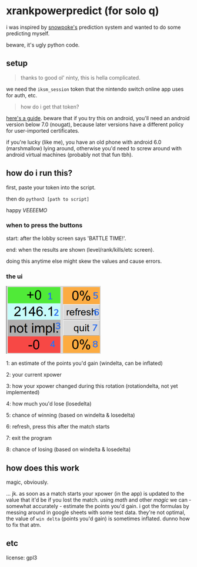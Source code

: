 # xrankpowerpredict (for solo q)

i was inspired by [snowpoke's](https://www.twitch.tv/snowpoke) prediction system and wanted to do some predicting myself.

beware, it's ugly python code.

## setup

> thanks to good ol' ninty, this is hella complicated.

we need the `iksm_session` token that the nintendo switch online app uses for auth, etc.

> how do i get that token?

[here's a guide](https://github.com/frozenpandaman/splatnet2statink/wiki/mitmproxy-instructions). beware that if you try this on android, you'll need an android version below 7.0 (nougat), because later versions have a different policy for user-imported certificates.

if you're lucky (like me), you have an old phone with android 6.0 (marshmallow) lying around, otherwise you'd need to screw around with android virtual machines (probably not that fun tbh).


## how do i run this?

first, paste your token into the script.

then do `python3 [path to script]`

happy _VEEEEMO_

### when to press the buttons
start: after the lobby screen says 'BATTLE TIME!'.

end: when the results are shown (level/rank/kills/etc screen).

doing this anytime else might skew the values and cause errors.

### the ui
<img src="screenshot.png" width="257" alt="screenshot"/>

1: an estimate of the points you'd gain (windelta, can be inflated)

2: your current xpower

3: how your xpower changed during this rotation (rotationdelta, not yet implemented)

4: how much you'd lose (losedelta)

5: chance of winning (based on windelta & losedelta)

6: refresh, press this after the match starts

7: exit the program

8: chance of losing (based on windelta & losedelta)

## how does this work

magic, obviously.

... jk. as soon as a match starts your xpower (in the app) is updated to the value that it'd be if you lost the match.
using _math_ and other _magic_ we can - somewhat accurately - estimate the points you'd gain. i got the formulas by messing around in google sheets with some test data.
they're not optimal, the value of `win delta` (points you'd gain) is sometimes inflated. dunno how to fix that atm.

## etc

license: gpl3

